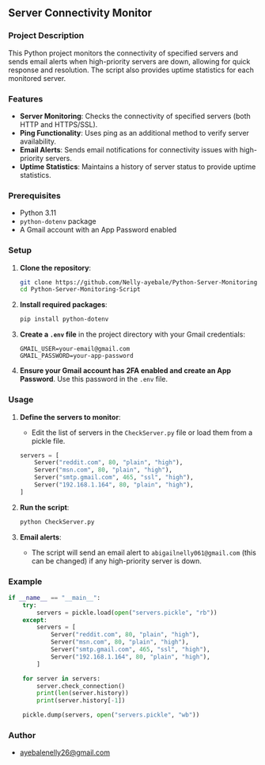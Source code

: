 ## Server Connectivity Monitor

### Project Description

This Python project monitors the connectivity of specified servers and sends email alerts when high-priority servers are down, allowing for quick response and resolution. The script also provides uptime statistics for each monitored server.

### Features

- **Server Monitoring**: Checks the connectivity of specified servers (both HTTP and HTTPS/SSL).
- **Ping Functionality**: Uses ping as an additional method to verify server availability.
- **Email Alerts**: Sends email notifications for connectivity issues with high-priority servers.
- **Uptime Statistics**: Maintains a history of server status to provide uptime statistics.

### Prerequisites

- Python 3.11
- `python-dotenv` package
- A Gmail account with an App Password enabled

### Setup

1. **Clone the repository**:

   ```sh
   git clone https://github.com/Nelly-ayebale/Python-Server-Monitoring-Script.git
   cd Python-Server-Monitoring-Script
   ```

2. **Install required packages**:

   ```sh
   pip install python-dotenv
   ```

3. **Create a `.env` file** in the project directory with your Gmail credentials:

   ```plaintext
   GMAIL_USER=your-email@gmail.com
   GMAIL_PASSWORD=your-app-password
   ```

4. **Ensure your Gmail account has 2FA enabled and create an App Password**. Use this password in the `.env` file.

### Usage

1. **Define the servers to monitor**:

   - Edit the list of servers in the `CheckServer.py` file or load them from a pickle file.

   ```python
   servers = [
       Server("reddit.com", 80, "plain", "high"),
       Server("msn.com", 80, "plain", "high"),
       Server("smtp.gmail.com", 465, "ssl", "high"),
       Server("192.168.1.164", 80, "plain", "high"),
   ]
   ```

2. **Run the script**:

   ```sh
   python CheckServer.py
   ```

3. **Email alerts**:
   - The script will send an email alert to `abigailnelly061@gmail.com` (this can be changed) if any high-priority server is down.

### Example

```python
if __name__ == "__main__":
    try:
        servers = pickle.load(open("servers.pickle", "rb"))
    except:
        servers = [
            Server("reddit.com", 80, "plain", "high"),
            Server("msn.com", 80, "plain", "high"),
            Server("smtp.gmail.com", 465, "ssl", "high"),
            Server("192.168.1.164", 80, "plain", "high"),
        ]

    for server in servers:
        server.check_connection()
        print(len(server.history))
        print(server.history[-1])

    pickle.dump(servers, open("servers.pickle", "wb"))
```

### Author

- ayebalenelly26@gmail.com
